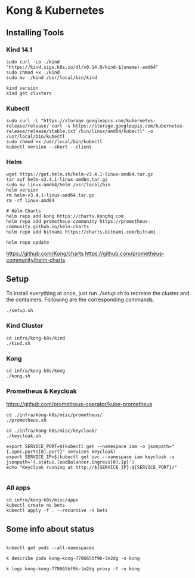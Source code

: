 # Kong & Kubernetes

## Installing Tools

### Kind 14.1
```
sudo curl -Lo ./kind "https://kind.sigs.k8s.io/dl/v0.14.0/kind-$(uname)-amd64"
sudo chmod +x ./kind
sudo mv ./kind /usr/local/bin/kind

kind version
kind get clusters
```

### Kubectl
```
sudo curl -L "https://storage.googleapis.com/kubernetes-release/release/`curl -s https://storage.googleapis.com/kubernetes-release/release/stable.txt`/bin/linux/amd64/kubectl" -o /usr/local/bin/kubectl
sudo chmod +x /usr/local/bin/kubectl
kubectl version --short --client
```

### Helm
```
wget https://get.helm.sh/helm-v3.4.1-linux-amd64.tar.gz
tar xvf helm-v3.4.1-linux-amd64.tar.gz
sudo mv linux-amd64/helm /usr/local/bin
helm version
rm helm-v3.4.1-linux-amd64.tar.gz
rm -rf linux-amd64

# Helm Charts
helm repo add kong https://charts.konghq.com
helm repo add prometheus-community https://prometheus-community.github.io/helm-charts
helm repo add bitnami https://charts.bitnami.com/bitnami

helm repo update

```
https://github.com/Kong/charts
https://github.com/prometheus-community/helm-charts


## Setup

To install everything at once, just run *./setup.sh* to recreate the cluster and the containers. Following are the corresponding commands.

```
./setup.sh

```

### Kind Cluster
```
cd infra/kong-k8s/kind
./kind.sh

```

### Kong
```
cd infra/kong-k8s/kong
./kong.sh

```

### Prometheus & Keycloak

https://github.com/prometheus-operator/kube-prometheus

```
cd ./infra/kong-k8s/misc/prometheus/
./prometheus.sh

cd ./infra/kong-k8s/misc/keycloak/
./keycloak.sh

export SERVICE_PORT=$(kubectl get --namespace iam -o jsonpath="{.spec.ports[0].port}" services keycloak)
export SERVICE_IP=$(kubectl get svc --namespace iam keycloak -o jsonpath='{.status.loadBalancer.ingress[0].ip}')
echo "Keycloak running at http://${SERVICE_IP}:${SERVICE_PORT}/"


```

### All apps

```
cd infra/kong-k8s/misc/apps
kubectl create ns bets
kubectl apply -f . --recursive -n bets

```

## Some info about status

```

kubectl get pods --all-namespaces

k describe pods kong-kong-778665bf9b-lm2dg -n kong

k logs kong-kong-778665bf9b-lm2dg proxy -f -n kong

```